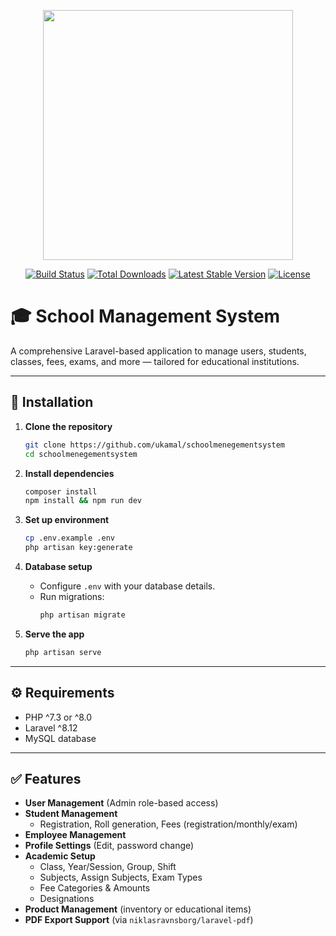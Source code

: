 <p align="center"><a href="https://laravel.com" target="_blank"><img src="[![sms.png](https://i.postimg.cc/5tQ86sqD/sms.png)](https://postimg.cc/jWKD1Q1h)" width="400"></a></p>

<p align="center">
<a href="https://travis-ci.org/laravel/framework"><img src="https://travis-ci.org/laravel/framework.svg" alt="Build Status"></a>
<a href="https://packagist.org/packages/laravel/framework"><img src="https://img.shields.io/packagist/dt/laravel/framework" alt="Total Downloads"></a>
<a href="https://packagist.org/packages/laravel/framework"><img src="https://img.shields.io/packagist/v/laravel/framework" alt="Latest Stable Version"></a>
<a href="https://packagist.org/packages/laravel/framework"><img src="https://img.shields.io/packagist/l/laravel/framework" alt="License"></a>
</p>


# 🎓 School Management System

A comprehensive Laravel-based application to manage users, students, classes, fees, exams, and more — tailored for educational institutions.

---

## 🚀 Installation

1. **Clone the repository**
   ```bash
   git clone https://github.com/ukamal/schoolmenegementsystem
   cd schoolmenegementsystem
   ```

2. **Install dependencies**
   ```bash
   composer install
   npm install && npm run dev
   ```

3. **Set up environment**
   ```bash
   cp .env.example .env
   php artisan key:generate
   ```

4. **Database setup**
   - Configure `.env` with your database details.
   - Run migrations:
     ```bash
     php artisan migrate
     ```

5. **Serve the app**
   ```bash
   php artisan serve
   ```

---

## ⚙️ Requirements

- PHP ^7.3 or ^8.0  
- Laravel ^8.12  
- MySQL database

---

## ✅ Features

- **User Management** (Admin role-based access)
- **Student Management**
  - Registration, Roll generation, Fees (registration/monthly/exam)
- **Employee Management**
- **Profile Settings** (Edit, password change)
- **Academic Setup**
  - Class, Year/Session, Group, Shift
  - Subjects, Assign Subjects, Exam Types
  - Fee Categories & Amounts
  - Designations
- **Product Management** (inventory or educational items)
- **PDF Export Support** (via `niklasravnsborg/laravel-pdf`)
